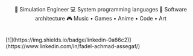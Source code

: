 <div align="center">
<br><br>
    💼 Simulation Engineer
    💻 System programming languages
    📖 Software architecture 
    🎮 Music • Games • Anime • Code • Art
<br><br>
<!-- <img src="https://raw.githubusercontent.com/innng/innng/master/assets/kyubey.gif" height="40" /> -->
<br>
</div>
<div>
    [![](https://img.shields.io/badge/linkedin-0a66c2)](https://www.linkedin.com/in/fadel-achmad-assegaf/)
</div>

